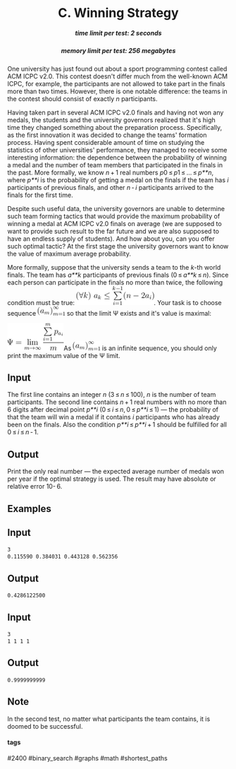 <h1 style='text-align: center;'> C. Winning Strategy</h1>

<h5 style='text-align: center;'>time limit per test: 2 seconds</h5>
<h5 style='text-align: center;'>memory limit per test: 256 megabytes</h5>

One university has just found out about a sport programming contest called ACM ICPC v2.0. This contest doesn't differ much from the well-known ACM ICPC, for example, the participants are not allowed to take part in the finals more than two times. However, there is one notable difference: the teams in the contest should consist of exactly *n* participants.

Having taken part in several ACM ICPC v2.0 finals and having not won any medals, the students and the university governors realized that it's high time they changed something about the preparation process. Specifically, as the first innovation it was decided to change the teams' formation process. Having spent considerable amount of time on studying the statistics of other universities' performance, they managed to receive some interesting information: the dependence between the probability of winning a medal and the number of team members that participated in the finals in the past. More formally, we know *n* + 1 real numbers *p*0 ≤ *p*1 ≤ ... ≤ *p**n*, where *p**i* is the probability of getting a medal on the finals if the team has *i* participants of previous finals, and other *n* - *i* participants arrived to the finals for the first time.

Despite such useful data, the university governors are unable to determine such team forming tactics that would provide the maximum probability of winning a medal at ACM ICPC v2.0 finals on average (we are supposed to want to provide such result to the far future and we are also supposed to have an endless supply of students). And how about you, can you offer such optimal tactic? At the first stage the university governors want to know the value of maximum average probability.

More formally, suppose that the university sends a team to the *k*-th world finals. The team has *a**k* participants of previous finals (0 ≤ *a**k* ≤ *n*). Since each person can participate in the finals no more than twice, the following condition must be true: ![](images/38ca30450ecc6c938b273b8b2bcd77d1135b220b.png). Your task is to choose sequence ![](images/fca563f5585177fc694cfc79f5b85afeeb16c150.png) so that the limit Ψ exists and it's value is maximal:

![](images/537d024db3ee23780c0f8489c21a46554705dd19.png)As ![](images/fca563f5585177fc694cfc79f5b85afeeb16c150.png) is an infinite sequence, you should only print the maximum value of the Ψ limit.

## Input

The first line contains an integer *n* (3 ≤ *n* ≤ 100), *n* is the number of team participants. The second line contains *n* + 1 real numbers with no more than 6 digits after decimal point *p**i* (0 ≤ *i* ≤ *n*, 0 ≤ *p**i* ≤ 1) — the probability of that the team will win a medal if it contains *i* participants who has already been on the finals. Also the condition *p**i* ≤ *p**i* + 1 should be fulfilled for all 0 ≤ *i* ≤ *n* - 1.

## Output

Print the only real number — the expected average number of medals won per year if the optimal strategy is used. The result may have absolute or relative error 10- 6.

## Examples

## Input


```
3  
0.115590 0.384031 0.443128 0.562356  

```
## Output


```
0.4286122500  

```
## Input


```
3  
1 1 1 1  

```
## Output


```
0.9999999999  

```
## Note

In the second test, no matter what participants the team contains, it is doomed to be successful.



#### tags 

#2400 #binary_search #graphs #math #shortest_paths 